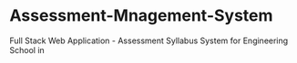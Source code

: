 # Assessment-Mnagement-System
Full Stack Web Application - Assessment Syllabus System for Engineering School in 
